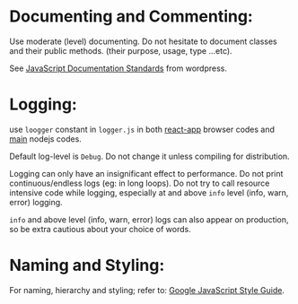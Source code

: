 
# Documenting and Commenting:
Use moderate (level) documenting. Do not hesitate to document classes and their public methods. (their purpose, usage, type ...etc).

See [JavaScript Documentation Standards](https://developer.wordpress.org/coding-standards/inline-documentation-standards/javascript/) from wordpress.
# Logging:
use `loogger` constant in `logger.js` in both [react-app](./src/react-app/) browser codes and [main](./src/main/) nodejs codes.

Default log-level is `Debug`. Do not change it unless compiling for distribution. 

Logging can only have an insignificant effect to performance. Do not print continuous/endless logs (eg: in long loops). Do not try to call resource intensive code while logging, especially at and above `info` level (info, warn, error) logging.

`info` and above level (info, warn, error) logs can also appear on production, so be extra cautious about your choice of words.

# Naming and Styling:
For naming, hierarchy and styling; refer to: [Google JavaScript Style Guide](https://google.github.io/styleguide/jsguide.html).
